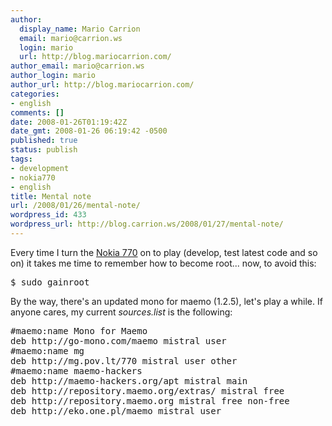 ```yaml
---
author:
  display_name: Mario Carrion
  email: mario@carrion.ws
  login: mario
  url: http://blog.mariocarrion.com/
author_email: mario@carrion.ws
author_login: mario
author_url: http://blog.mariocarrion.com/
categories:
- english
comments: []
date: 2008-01-26T01:19:42Z
date_gmt: 2008-01-26 06:19:42 -0500
published: true
status: publish
tags:
- development
- nokia770
- english
title: Mental note
url: /2008/01/26/mental-note/
wordpress_id: 433
wordpress_url: http://blog.carrion.ws/2008/01/27/mental-note/
---
```


<p>Every time I turn the <a href="http://blog.carrion.ws/2007/07/20/new-gadget/">Nokia 770</a> on to play (develop, test latest code and so on) it takes me time to remember how to become root... now, to avoid this:</p>
<pre>$ sudo gainroot</pre>
<p>By the way, there's an updated mono for maemo (1.2.5), let's play a while. If anyone cares, my current <em>sources.list</em> is the following:</p>
<pre>
#maemo:name Mono for Maemo
deb http://go-mono.com/maemo mistral user
#maemo:name mg
deb http://mg.pov.lt/770 mistral user other
#maemo:name maemo-hackers
deb http://maemo-hackers.org/apt mistral main
deb http://repository.maemo.org/extras/ mistral free
deb http://repository.maemo.org mistral free non-free
deb http://eko.one.pl/maemo mistral user
</pre>
